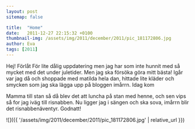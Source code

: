 ```yaml
---
layout: post
sitemap: false

title:  "Home"
date:   2011-12-27 22:15:32 +0100
thumbnail-img: /assets/img/2011/december/2011/pic_181172806.jpg
author: Eva
tags: [2011]
---
```


Hej! Förlåt För lite dålig uppdatering men jag har som inte hunnit med så mycket med det under juletider. Men jag ska försöka göra mitt bästa! Igår var jag då och shoppade med matilda hela dan, hittade lite kläder och smycken som jag ska lägga upp på bloggen imårrn. Idag kom

Mamma till stan så då blev det att luncha på stan med henne, och sen vips så for jag iväg till risnabben. Nu ligger jag i sängen och ska sova, imårrn blir det risnabbenäventyr. Godnatt!

![]({{ '/assets/img/2011/december/2011/pic_181172806.jpg'  | relative_url }})

